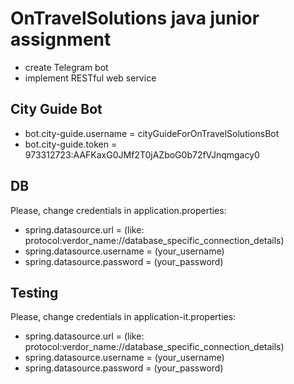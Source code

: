 # OnTravelSolutions java junior assignment
* create Telegram bot
* implement RESTful web service

## City Guide Bot
* bot.city-guide.username = cityGuideForOnTravelSolutionsBot
* bot.city-guide.token = 973312723:AAFKaxG0JMf2T0jAZboG0b72fVJnqmgacy0

## DB
Please, change credentials in application.properties:
* spring.datasource.url = (like: protocol:verdor_name://database_specific_connection_details)
* spring.datasource.username = (your_username)
* spring.datasource.password = (your_password)

## Testing
Please, change credentials in application-it.properties:
* spring.datasource.url = (like: protocol:verdor_name://database_specific_connection_details)
* spring.datasource.username = (your_username)
* spring.datasource.password = (your_password)
